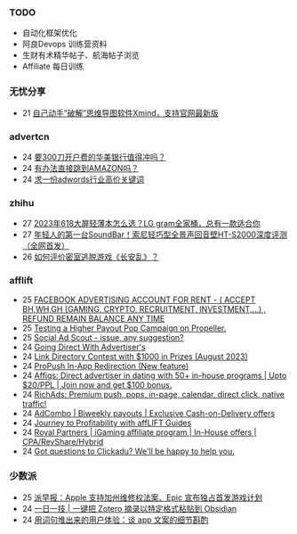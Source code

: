 ### TODO
-  自动化框架优化
-  阿良Devops 训练营资料
-  生财有术精华帖子、航海帖子浏览
-  Affiliate 每日训练

### 无忧分享
<!-- ruyo:START -->
-  21 [自己动手”破解”思维导图软件Xmind，支持官网最新版](https://51.ruyo.net/18460.html)<!-- ruyo:END -->

### advertcn
<!-- advertcn:START -->
-  24 [要300刀开户费的华美银行值得冲吗？](https://www.advertcn.com/forum.php?mod=viewthread&tid=111786)
-  24 [有办法直接跳到AMAZON吗？](https://www.advertcn.com/forum.php?mod=viewthread&tid=111782)
-  24 [求一份adwords行业高价关键词](https://www.advertcn.com/forum.php?mod=viewthread&tid=111777)<!-- advertcn:END -->

### zhihu
<!-- zhihu:START -->
-  27 [2023年618大屏轻薄本怎么选？LG gram全家桶，总有一款适合你](http://zhuanlan.zhihu.com/p/632641888?utm_campaign=rss&utm_medium=rss&utm_source=rss&utm_content=title)
-  27 [年轻人的第一台SoundBar！索尼轻巧型全景声回音壁HT-S2000深度评测（全网首发）](http://zhuanlan.zhihu.com/p/630990296?utm_campaign=rss&utm_medium=rss&utm_source=rss&utm_content=title)
-  26 [如何评价密室逃脱游戏《长安乱》？](http://www.zhihu.com/question/563950552/answer/3045961312?utm_campaign=rss&utm_medium=rss&utm_source=rss&utm_content=title)<!-- zhihu:END -->

### afflift
<!-- afflift:START -->
-  25 [FACEBOOK ADVERTISING ACCOUNT FOR RENT - &lpar; ACCEPT BH,WH,GH &lpar;GAMING, CRYPTO, RECRUITMENT, INVESTMENT,...&rpar; , REFUND REMAIN BALANCE ANY TIME](https://afflift.com/f/threads/facebook-advertising-account-for-rent-accept-bh-wh-gh-gaming-crypto-recruitment-investment-refund-remain-balance-any-time.11161/)
-  25 [Testing a Higher Payout Pop Campaign on Propeller.](https://afflift.com/f/threads/testing-a-higher-payout-pop-campaign-on-propeller.11509/)
-  25 [Social Ad Scout - issue, any suggestion?](https://afflift.com/f/threads/social-ad-scout-issue-any-suggestion.11187/)
-  24 [Going Direct With Advertiser&#39;s](https://afflift.com/f/threads/going-direct-with-advertisers.11453/)
-  24 [Link Directory Contest with $1000 in Prizes &lpar;August 2023&rpar;](https://afflift.com/f/threads/link-directory-contest-with-1000-in-prizes-august-2023.11479/)
-  24 [ProPush In-App Redirection &lpar;New feature&rpar;](https://afflift.com/f/threads/propush-in-app-redirection-new-feature.11508/)
-  24 [Affigs: Direct advertiser in dating with 50+ in-house programs | Upto $20/PPL | Join now and get $100 bonus.](https://afflift.com/f/threads/affigs-direct-advertiser-in-dating-with-50-in-house-programs-upto-20-ppl-join-now-and-get-100-bonus.11506/)
-  24 [RichAds: Premium push, pops, in-page, calendar, direct click, native traffic!](https://afflift.com/f/threads/richads-premium-push-pops-in-page-calendar-direct-click-native-traffic.991/)
-  24 [AdCombo | Biweekly payouts | Exclusive Cash-on-Delivery offers](https://afflift.com/f/threads/adcombo-biweekly-payouts-exclusive-cash-on-delivery-offers.3509/)
-  24 [Journey to Profitability with affLIFT Guides](https://afflift.com/f/threads/journey-to-profitability-with-afflift-guides.10148/)
-  24 [Royal Partners | iGaming affiliate program | In-House offers | CPA/RevShare/Hybrid](https://afflift.com/f/threads/royal-partners-igaming-affiliate-program-in-house-offers-cpa-revshare-hybrid.10011/)
-  24 [Got questions to Clickadu? We&#39;ll be happy to help you.](https://afflift.com/f/threads/got-questions-to-clickadu-well-be-happy-to-help-you.2674/)<!-- afflift:END -->

### 少数派
<!-- sspai:START -->
-  25 [派早报：Apple 支持加州维修权法案、Epic 宣布独占首发游戏计划](https://sspai.com/post/82416)
-  24 [一日一技 | 一键把 Zotero 摘录以特定格式粘贴到 Obsidian](https://sspai.com/post/82279)
-  24 [用词句堆出来的用户体验：谈 app 文案的细节斟酌](https://sspai.com/post/82145)<!-- sspai:END -->

